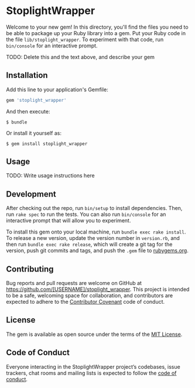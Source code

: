 # StoplightWrapper

Welcome to your new gem! In this directory, you'll find the files you need to be able to package up your Ruby library into a gem. Put your Ruby code in the file `lib/stoplight_wrapper`. To experiment with that code, run `bin/console` for an interactive prompt.

TODO: Delete this and the text above, and describe your gem

## Installation

Add this line to your application's Gemfile:

```ruby
gem 'stoplight_wrapper'
```

And then execute:

    $ bundle

Or install it yourself as:

    $ gem install stoplight_wrapper

## Usage

TODO: Write usage instructions here

## Development

After checking out the repo, run `bin/setup` to install dependencies. Then, run `rake spec` to run the tests. You can also run `bin/console` for an interactive prompt that will allow you to experiment.

To install this gem onto your local machine, run `bundle exec rake install`. To release a new version, update the version number in `version.rb`, and then run `bundle exec rake release`, which will create a git tag for the version, push git commits and tags, and push the `.gem` file to [rubygems.org](https://rubygems.org).

## Contributing

Bug reports and pull requests are welcome on GitHub at https://github.com/[USERNAME]/stoplight_wrapper. This project is intended to be a safe, welcoming space for collaboration, and contributors are expected to adhere to the [Contributor Covenant](http://contributor-covenant.org) code of conduct.

## License

The gem is available as open source under the terms of the [MIT License](https://opensource.org/licenses/MIT).

## Code of Conduct

Everyone interacting in the StoplightWrapper project’s codebases, issue trackers, chat rooms and mailing lists is expected to follow the [code of conduct](https://github.com/[USERNAME]/stoplight_wrapper/blob/master/CODE_OF_CONDUCT.md).
